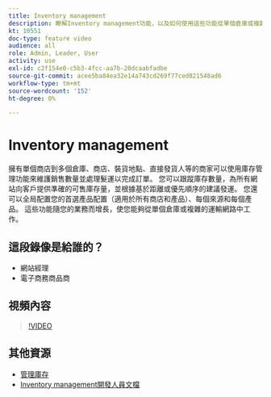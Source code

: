 ```yaml
---
title: Inventory management
description: 瞭解Inventory management功能，以及如何使用這些功能從單個倉庫或複雜的運輸網路中工作。
kt: 10551
doc-type: feature video
audience: all
role: Admin, Leader, User
activity: use
exl-id: c2f154e0-c5b3-4fcc-aa7b-20dcaabfadbe
source-git-commit: acee5ba84ea32e14a743cd269f77ced821548ad6
workflow-type: tm+mt
source-wordcount: '152'
ht-degree: 0%

---
```


# Inventory management

擁有單個商店到多個倉庫、商店、裝貨地點、直接發貨人等的商家可以使用庫存管理功能來維護銷售數量並處理髮運以完成訂單。 您可以跟蹤庫存數量，為所有網站向客戶提供準確的可售庫存量，並根據基於距離或優先順序的建議發運。 您還可以全局配置您的首選產品配置（適用於所有商店和產品）、每個來源和每個產品。 這些功能隨您的業務而增長，使您能夠從單個倉庫或複雜的運輸網路中工作。

## 這段錄像是給誰的？

- 網站經理
- 電子商務商品商

## 視頻內容

>[!VIDEO](https://video.tv.adobe.com/v/343748?quality=12&learn=on)

## 其他資源

- [管理庫存](https://docs.magento.com/user-guide/catalog/inventory-management.html)
- [Inventory management開發人員文檔](https://devdocs.magento.com/guides/v2.4/inventory/index.html)
